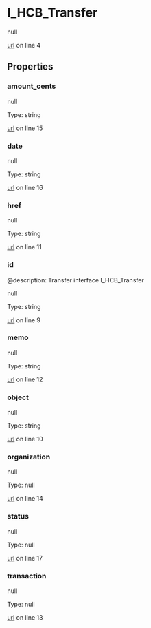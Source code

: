 # I_HCB_Transfer

null 

[url](https://github.com/devramsean0/hcb.js/blob/b3ba6fa/src/api_schemas/transfer.ts#L4) on line 4  

## Properties
### amount_cents

null 

Type: string  

[url](https://github.com/devramsean0/hcb.js/blob/b3ba6fa/src/api_schemas/transfer.ts#L15) on line 15  

### date

null 

Type: string  

[url](https://github.com/devramsean0/hcb.js/blob/b3ba6fa/src/api_schemas/transfer.ts#L16) on line 16  

### href

null 

Type: string  

[url](https://github.com/devramsean0/hcb.js/blob/b3ba6fa/src/api_schemas/transfer.ts#L11) on line 11  

### id
@description: Transfer interface
 I_HCB_Transfer 

null 

Type: string  

[url](https://github.com/devramsean0/hcb.js/blob/b3ba6fa/src/api_schemas/transfer.ts#L9) on line 9  

### memo

null 

Type: string  

[url](https://github.com/devramsean0/hcb.js/blob/b3ba6fa/src/api_schemas/transfer.ts#L12) on line 12  

### object

null 

Type: string  

[url](https://github.com/devramsean0/hcb.js/blob/b3ba6fa/src/api_schemas/transfer.ts#L10) on line 10  

### organization

null 

Type: null  

[url](https://github.com/devramsean0/hcb.js/blob/b3ba6fa/src/api_schemas/transfer.ts#L14) on line 14  

### status

null 

Type: null  

[url](https://github.com/devramsean0/hcb.js/blob/b3ba6fa/src/api_schemas/transfer.ts#L17) on line 17  

### transaction

null 

Type: null  

[url](https://github.com/devramsean0/hcb.js/blob/b3ba6fa/src/api_schemas/transfer.ts#L13) on line 13  
